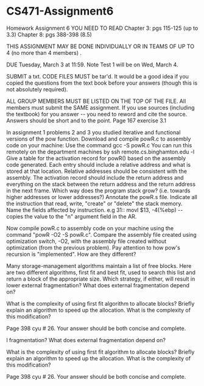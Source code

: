 # CS471-Assignment6
Homework Assignment 6
YOU NEED TO READ
Chapter 3: pgs 115-125 (up to 3.3)
Chapter 8: pgs 388-398 (8.5)


THIS ASSIGNMENT MAY BE DONE INDIVIDUALLY OR IN TEAMS OF UP TO 4 (no more than 4 members) .

DUE Tuesday, March 3 at 11:59.   Note Test 1 will be on Wed, March 4.

SUBMIT a txt. CODE FILES MUST be tar'd. It would be a good idea if you copied the questions from the text book before your answers (though this is not absolutely required).

ALL GROUP MEMBERS MUST BE LISTED ON THE TOP OF THE FILE.  All members must submit the SAME assignment.  If you use sources (including the textbook) for you answer -- you need to reword and cite the source.  Answers should be short and to the point.
Page 167 exercise 3.1

In assignment 1 problems 2 and 3 you studied  iterative and functional versions of the pow function.  Download and compile powR.c to assembly code on your machine: Use the command gcc -S powR.c You can run this remotely on the department machines by ssh remote.cs.binghamton.edu -l<your id>
Give a table for the activation record for powR() based on the assembly code generated.   Each entry should include a relative address and what is stored at that location. Relative addresses should be consistent with the assembly. The activation record should include the return address and everything on the stack between the return address and the return address in the next frame.
Which way does the program stack grow? (i.e. towards higher addresses or lower addresses?)
Annotate the powR.s file.  Indicate all the instruction that read, write, "create" or "delete" the stack memory.  Name the fields affected by instruction. 
e.g
31::  movl    $13, -4(%ebp) -- copies the value to the "n" argument field in the AR.

Now compile powR.c to assembly code on your machine using the command "powR -O2 -S powR.c". Compare the assembly file created using optimization switch, -O2, with the assembly file created without optimization (from the previous problem).  Pay attention to how pow's recursion is "implemented".  How are they different?

Many storage-management algorithms maintain a list of free blocks.  Here are two different algorithms, first fit and best fit, used to search this list and return a block of the appropriate size.  Which strategy, if either, will result in lower external fragmentation?  What does external fragmentation depend on?

What is the complexity of using first fit algorithm to allocate blocks?  Briefly explain an algorithm to speed up the allocation. What is the complexity of this modification?

Page 398 cyu # 26.  Your answer should be both concise and complete.



l fragmentation?  What does external fragmentation depend on?

What is the complexity of using first fit algorithm to allocate blocks?  Briefly explain an algorithm to speed up the allocation. What is the complexity of this modification?

Page 398 cyu # 26.  Your answer should be both concise and complete.


